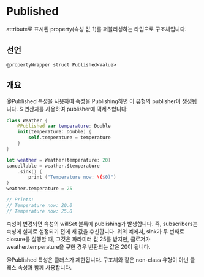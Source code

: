 # Published

attribute로 표시된 property(속성 값 ?)를 퍼블리싱하는 타입으로 구조체입니다.

## 선언

`@propertyWrapper struct Published<Value>`

## 개요

@Published 특성을 사용하여 속성을 Publishing하면 이 유형의 publisher이 생성됩니다. 
$ 연산자를 사용하여 publisher에 액세스합니다:

```swift
class Weather {
    @Published var temperature: Double
    init(temperature: Double) {
        self.temperature = temperature
    }
}

let weather = Weather(temperature: 20)
cancellable = weather.$temperature
    .sink() {
        print ("Temperature now: \($0)")
}
weather.temperature = 25

// Prints:
// Temperature now: 20.0
// Temperature now: 25.0
```

속성이 변경되면 속성의 willSet 블록에 publishing가 발생합니다. 
즉, subscribers는 속성에 실제로 설정되기 전에 새 값을 수신합니다. 
위의 예에서, sink가 두 번째로 closure를 실행할 때, 그것은 파라미터 값 25를 받지만, 
클로저가 weather.temperature을 구한 경우 반환되는 값은 20이 됩니다.

@Published 특성은 클래스가 제한됩니다. 
구조체와 같은 non-class 유형이 아닌 클래스 속성과 함께 사용합니다.
